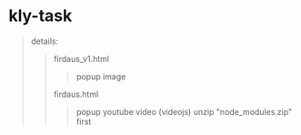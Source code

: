 # kly-task
>details:
>>firdaus_v1.html
>>>popup image
>>>
>>firdaus.html
>>>popup youtube video (videojs)
>>>unzip "node_modules.zip" first
